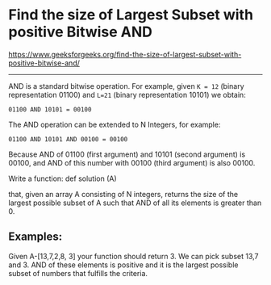 # Find the size of Largest Subset with positive Bitwise AND
<https://www.geeksforgeeks.org/find-the-size-of-largest-subset-with-positive-bitwise-and/>

---

AND is a standard bitwise operation. For example, given `K = 12` (binary representation 01100) and `L=21` (binary representation 10101) we obtain:

`01100 AND 10101 = 00100`


The AND operation can be extended to N Integers, for example:

`01100 AND 10101 AND 00100 = 00100`

Because AND of 01100 (first argument) and 10101 (second argument) is 00100, and AND of this number with 00100 (third argument) is also 00100.


Write a function:
def solution (A)

that, given an array A consisting of N integers, returns the size of the largest possible subset of A such that AND of all its elements is greater than 0.

## Examples:

Given A-[13,7,2,8, 3] your function should return 3.
We can pick subset 13,7 and 3. AND of these elements is positive and it is the largest possible subset of numbers that fulfills the criteria.
